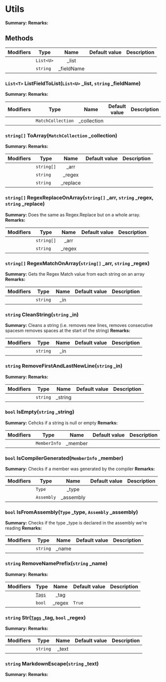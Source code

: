 # Utils

**Summary:** 
**Remarks:** 



## Methods

| Modifiers       | Type             | Name             | Default value | Description
|-----------------|------------------|:----------------:|---------------|------------
|  |`List<U>` | \_list | ` ` | 
|  |`string` | \_fieldName | ` ` | 
### **`List<T>` ListFieldToList(`List<U>` _list, `string` _fieldName)**

**Summary:** 
**Remarks:** 


| Modifiers       | Type             | Name             | Default value | Description
|-----------------|------------------|:----------------:|---------------|------------
|  |`MatchCollection` | \_collection | ` ` | 
### **`string[]` ToArray(`MatchCollection` _collection)**

**Summary:** 
**Remarks:** 


| Modifiers       | Type             | Name             | Default value | Description
|-----------------|------------------|:----------------:|---------------|------------
|  |`string[]` | \_arr | ` ` | 
|  |`string` | \_regex | ` ` | 
|  |`string` | \_replace | ` ` | 
### **`string[]` RegexReplaceOnArray(`string[]` _arr, `string` _regex, `string` _replace)**

**Summary:** Does the same as Regex.Replace but on a whole array. 
**Remarks:** 


| Modifiers       | Type             | Name             | Default value | Description
|-----------------|------------------|:----------------:|---------------|------------
|  |`string[]` | \_arr | ` ` | 
|  |`string` | \_regex | ` ` | 
### **`string[]` RegexMatchOnArray(`string[]` _arr, `string` _regex)**

**Summary:** Gets the Regex Match value from each string on an array 
**Remarks:** 


| Modifiers       | Type             | Name             | Default value | Description
|-----------------|------------------|:----------------:|---------------|------------
|  |`string` | \_in | ` ` | 
### **`string` CleanString(`string` _in)**

**Summary:** Cleans a string (i.e. removes new lines, removes consecutive spacesm removes spaces at the start of the string) 
**Remarks:** 


| Modifiers       | Type             | Name             | Default value | Description
|-----------------|------------------|:----------------:|---------------|------------
|  |`string` | \_in | ` ` | 
### **`string` RemoveFirstAndLastNewLine(`string` _in)**

**Summary:** 
**Remarks:** 


| Modifiers       | Type             | Name             | Default value | Description
|-----------------|------------------|:----------------:|---------------|------------
|  |`string` | \_string | ` ` | 
### **`bool` IsEmpty(`string` _string)**

**Summary:** Cehcks if a string is null or empty 
**Remarks:** 


| Modifiers       | Type             | Name             | Default value | Description
|-----------------|------------------|:----------------:|---------------|------------
|  |`MemberInfo` | \_member | ` ` | 
### **`bool` IsCompilerGenerated(`MemberInfo` _member)**

**Summary:** Checks if a member was generated by the compiler 
**Remarks:** 


| Modifiers       | Type             | Name             | Default value | Description
|-----------------|------------------|:----------------:|---------------|------------
|  |`Type` | \_type | ` ` | 
|  |`Assembly` | \_assembly | ` ` | 
### **`bool` IsFromAssembly(`Type` _type, `Assembly` _assembly)**

**Summary:** Checks if the type _type is declared in the assembly we're reading 
**Remarks:** 


| Modifiers       | Type             | Name             | Default value | Description
|-----------------|------------------|:----------------:|---------------|------------
|  |`string` | \_name | ` ` | 
### **`string` RemoveNamePrefix(`string` _name)**

**Summary:** 
**Remarks:** 


| Modifiers       | Type             | Name             | Default value | Description
|-----------------|------------------|:----------------:|---------------|------------
|  |[`Tags`](#xmldocgentags) | \_tag | ` ` | 
|  |`bool` | \_regex | `True` | 
### **`string` Str([`Tags`](#xmldocgentags) _tag, `bool` _regex)**

**Summary:** 
**Remarks:** 


| Modifiers       | Type             | Name             | Default value | Description
|-----------------|------------------|:----------------:|---------------|------------
|  |`string` | \_text | ` ` | 
### **`string` MarkdownEscape(`string` _text)**

**Summary:** 
**Remarks:** 


